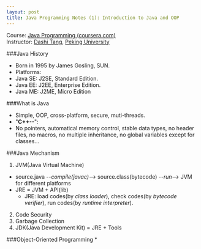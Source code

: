```yaml
---
layout: post
title: Java Programming Notes (1): Introduction to Java and OOP
---
```


Course: [Java Programming (coursera.com)](https://class.coursera.org/pkujava-001)  
Instructor: [Dashi Tang](https://www.coursera.org/instructor/~3838), [Peking University](http://english.pku.edu.cn/)

###Java History
* Born in 1995 by James Gosling, SUN.
* Platforms:
 * Java SE: J2SE, Standard Edition.
 * Java EE: J2EE, Enterprise Edition.
 * Java ME: J2ME, Micro Edition

###What is Java
* Simple, OOP, cross-platform, secure, muti-threads.
* "**C++--**":
 * No pointers, automatical memory control, stable data types, no header files, no macros, no multiple inheritance, no global variables except for classes...

###Java Mechanism
1. JVM(Java Virtual Machine)
 * source.java --_compile(javac)_--> source.class(bytecode) --_run_--> JVM for different platforms
 * JRE = JVM + API(lib)
   * JRE: load codes(by _class loader_), check codes(by _bytecode verifier_), run codes(by _runtime interpreter_).  
2. Code Security  
3. Garbage Collection  
4. JDK(Java Development Kit) = JRE + Tools  

###Object-Oriented Programming
* 
